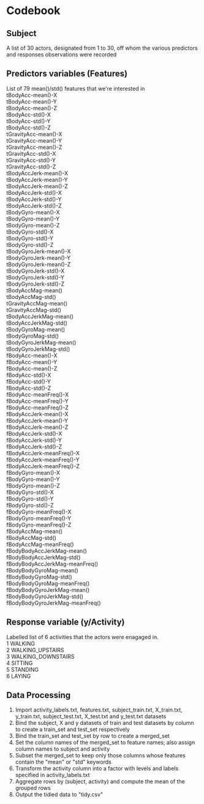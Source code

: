 # Codebook

## Subject
A list of 30 actors, designated from 1 to 30, off whom the various predictors and responses observations were recorded

## Predictors variables (Features)
List of 79 mean()/std() features that we're interested in  
tBodyAcc-mean()-X  
tBodyAcc-mean()-Y  
tBodyAcc-mean()-Z  
tBodyAcc-std()-X  
tBodyAcc-std()-Y  
tBodyAcc-std()-Z  
tGravityAcc-mean()-X  
tGravityAcc-mean()-Y  
tGravityAcc-mean()-Z  
tGravityAcc-std()-X  
tGravityAcc-std()-Y  
tGravityAcc-std()-Z  
tBodyAccJerk-mean()-X  
tBodyAccJerk-mean()-Y  
tBodyAccJerk-mean()-Z  
tBodyAccJerk-std()-X  
tBodyAccJerk-std()-Y  
tBodyAccJerk-std()-Z  
tBodyGyro-mean()-X  
tBodyGyro-mean()-Y  
tBodyGyro-mean()-Z  
tBodyGyro-std()-X  
tBodyGyro-std()-Y  
tBodyGyro-std()-Z  
tBodyGyroJerk-mean()-X  
tBodyGyroJerk-mean()-Y  
tBodyGyroJerk-mean()-Z  
tBodyGyroJerk-std()-X  
tBodyGyroJerk-std()-Y  
tBodyGyroJerk-std()-Z  
tBodyAccMag-mean()  
tBodyAccMag-std()  
tGravityAccMag-mean()  
tGravityAccMag-std()  
tBodyAccJerkMag-mean()  
tBodyAccJerkMag-std()  
tBodyGyroMag-mean()  
tBodyGyroMag-std()  
tBodyGyroJerkMag-mean()  
tBodyGyroJerkMag-std()  
fBodyAcc-mean()-X  
fBodyAcc-mean()-Y  
fBodyAcc-mean()-Z  
fBodyAcc-std()-X  
fBodyAcc-std()-Y  
fBodyAcc-std()-Z  
fBodyAcc-meanFreq()-X  
fBodyAcc-meanFreq()-Y  
fBodyAcc-meanFreq()-Z  
fBodyAccJerk-mean()-X  
fBodyAccJerk-mean()-Y  
fBodyAccJerk-mean()-Z  
fBodyAccJerk-std()-X  
fBodyAccJerk-std()-Y  
fBodyAccJerk-std()-Z  
fBodyAccJerk-meanFreq()-X  
fBodyAccJerk-meanFreq()-Y  
fBodyAccJerk-meanFreq()-Z  
fBodyGyro-mean()-X  
fBodyGyro-mean()-Y  
fBodyGyro-mean()-Z  
fBodyGyro-std()-X  
fBodyGyro-std()-Y  
fBodyGyro-std()-Z  
fBodyGyro-meanFreq()-X  
fBodyGyro-meanFreq()-Y  
fBodyGyro-meanFreq()-Z  
fBodyAccMag-mean()  
fBodyAccMag-std()  
fBodyAccMag-meanFreq()  
fBodyBodyAccJerkMag-mean()  
fBodyBodyAccJerkMag-std()  
fBodyBodyAccJerkMag-meanFreq()  
fBodyBodyGyroMag-mean()  
fBodyBodyGyroMag-std()  
fBodyBodyGyroMag-meanFreq()  
fBodyBodyGyroJerkMag-mean()  
fBodyBodyGyroJerkMag-std()  
fBodyBodyGyroJerkMag-meanFreq()  

## Response variable (y/Activity)
Labelled list of 6 activities that the actors were enagaged in.  
1            WALKING  
2   WALKING_UPSTAIRS  
3 WALKING_DOWNSTAIRS  
4            SITTING  
5           STANDING  
6             LAYING  

## Data Processing
1. Import activity_labels.txt, features.txt, subject_train.txt, X_train.txt, y_train.txt, subject_test.txt, X_test.txt and y_test.txt datasets  
2. Bind the subject, X and y datasets of train and test datasets by column to create a train_set and test_set respectively  
3. Bind the train_set and test_set by row to create a merged_set  
4. Set the column names of the merged_set to feature names; also assign column names to subject and activity  
5. Subset the merged_set to keep only those columns whose features contain the "mean" or "std" keywords  
6. Transform the activity column into a factor with levels and labels specified in activity_labels.txt  
7. Aggregate rows by (subject, activity) and compute the mean of the grouped rows  
8. Output the tidied data to "tidy.csv"  
